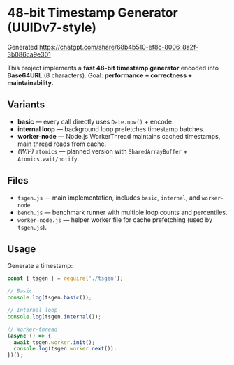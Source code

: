 # 48-bit Timestamp Generator (UUIDv7-style)
Generated https://chatgpt.com/share/68b4b510-ef8c-8006-8a2f-3b086ca9e301

This project implements a **fast 48-bit timestamp generator** encoded into **Base64URL** (8 characters).
Goal: **performance + correctness + maintainability**.

## Variants

- **basic** — every call directly uses `Date.now()` + encode.
- **internal loop** — background loop prefetches timestamp batches.
- **worker-node** — Node.js WorkerThread maintains cached timestamps, main thread reads from cache.
- *(WIP)* `atomics` — planned version with `SharedArrayBuffer` + `Atomics.wait/notify`.

## Files

- `tsgen.js` — main implementation, includes `basic`, `internal`, and `worker-node`.
- `bench.js` — benchmark runner with multiple loop counts and percentiles.
- `worker-node.js` — helper worker file for cache prefetching (used by `tsgen.js`).

## Usage

Generate a timestamp:

```js
const { tsgen } = require('./tsgen');

// Basic
console.log(tsgen.basic());

// Internal loop
console.log(tsgen.internal());

// Worker-thread
(async () => {
  await tsgen.worker.init();
  console.log(tsgen.worker.next());
})();
